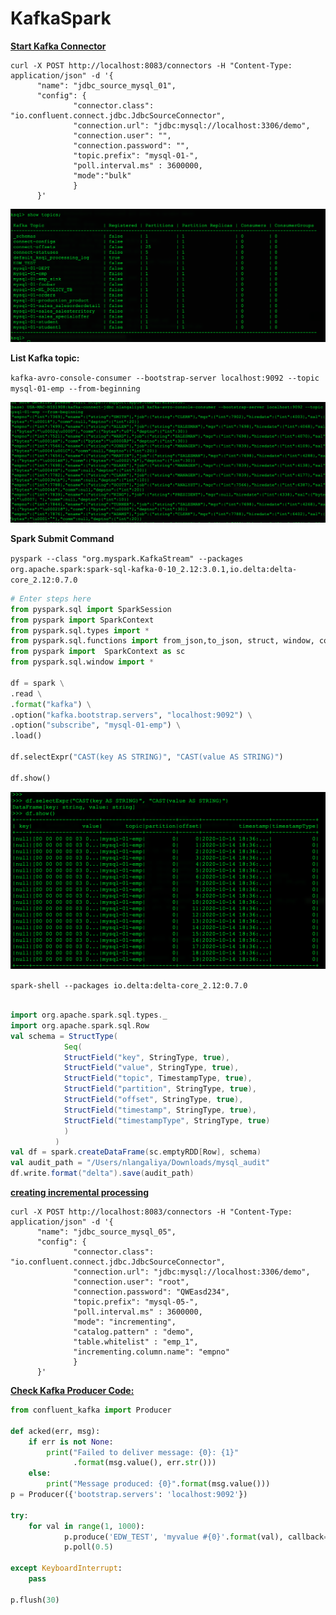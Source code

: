 # KafkaSpark


**<u>Start Kafka Connector</u>**

```
curl -X POST http://localhost:8083/connectors -H "Content-Type: application/json" -d '{
      "name": "jdbc_source_mysql_01",
      "config": {
              "connector.class": "io.confluent.connect.jdbc.JdbcSourceConnector",
              "connection.url": "jdbc:mysql://localhost:3306/demo",
              "connection.user": "",
              "connection.password": "",
              "topic.prefix": "mysql-01-",
              "poll.interval.ms" : 3600000,
              "mode":"bulk"
              }
      }'
```


![List_bulk_load_topics](https://github.com/NiravLangaliya/KafkaSpark/blob/main/List_bulk_load_topics.png)

**List Kafka topic:**

`kafka-avro-console-consumer --bootstrap-server localhost:9092 --topic mysql-01-emp --from-beginning`

![List_topic_mysql-01-emp](https://github.com/NiravLangaliya/KafkaSpark/blob/main/List_topic_mysql-01-emp.png)

**Spark Submit Command**


`pyspark --class "org.myspark.KafkaStream" --packages org.apache.spark:spark-sql-kafka-0-10_2.12:3.0.1,io.delta:delta-core_2.12:0.7.0`




```python
# Enter steps here
from pyspark.sql import SparkSession
from pyspark import SparkContext
from pyspark.sql.types import *
from pyspark.sql.functions import from_json,to_json, struct, window, col
from pyspark import  SparkContext as sc
from pyspark.sql.window import *

df = spark \
.read \
.format("kafka") \
.option("kafka.bootstrap.servers", "localhost:9092") \
.option("subscribe", "mysql-01-emp") \
.load()

df.selectExpr("CAST(key AS STRING)", "CAST(value AS STRING)")

df.show()
```
![Load_mysql-01-emp_Spark](https://github.com/NiravLangaliya/KafkaSpark/blob/main/Load_mysql-01-emp_Spark.png)




`spark-shell --packages io.delta:delta-core_2.12:0.7.0`

```scala

import org.apache.spark.sql.types._
import org.apache.spark.sql.Row
val schema = StructType(
            Seq(
            StructField("key", StringType, true),  
            StructField("value", StringType, true),
            StructField("topic", TimestampType, true),
            StructField("partition", StringType, true),
            StructField("offset", StringType, true),
            StructField("timestamp", StringType, true),
            StructField("timestampType", StringType, true)
            )
          )
val df = spark.createDataFrame(sc.emptyRDD[Row], schema)
val audit_path = "/Users/nlangaliya/Downloads/mysql_audit"
df.write.format("delta").save(audit_path)
```





**<u>creating incremental processing</u>**

```
curl -X POST http://localhost:8083/connectors -H "Content-Type: application/json" -d '{
      "name": "jdbc_source_mysql_05",
      "config": {
              "connector.class": "io.confluent.connect.jdbc.JdbcSourceConnector",
              "connection.url": "jdbc:mysql://localhost:3306/demo",
              "connection.user": "root",
              "connection.password": "QWEasd234",
              "topic.prefix": "mysql-05-",
              "poll.interval.ms" : 3600000,
              "mode": "incrementing",
              "catalog.pattern" : "demo",
              "table.whitelist" : "emp_1",
              "incrementing.column.name": "empno"
              }
      }'
```





**<u>Check Kafka Producer Code:</u>**

```python
from confluent_kafka import Producer

def acked(err, msg):
    if err is not None:
        print("Failed to deliver message: {0}: {1}"
              .format(msg.value(), err.str()))
    else:
        print("Message produced: {0}".format(msg.value()))
p = Producer({'bootstrap.servers': 'localhost:9092'})

try:
    for val in range(1, 1000):
            p.produce('EDW_TEST', 'myvalue #{0}'.format(val), callback=acked)
            p.poll(0.5)

except KeyboardInterrupt:
    pass

p.flush(30)
```
